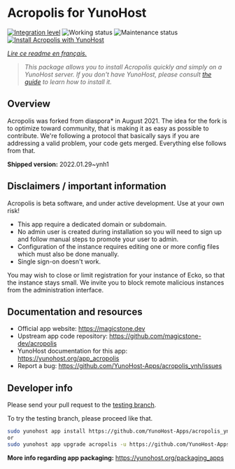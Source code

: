 <!--
N.B.: This README was automatically generated by https://github.com/YunoHost/apps/tree/master/tools/README-generator
It shall NOT be edited by hand.
-->

# Acropolis for YunoHost

[![Integration level](https://dash.yunohost.org/integration/acropolis.svg)](https://dash.yunohost.org/appci/app/acropolis) ![Working status](https://ci-apps.yunohost.org/ci/badges/acropolis.status.svg) ![Maintenance status](https://ci-apps.yunohost.org/ci/badges/acropolis.maintain.svg)  
[![Install Acropolis with YunoHost](https://install-app.yunohost.org/install-with-yunohost.svg)](https://install-app.yunohost.org/?app=acropolis)

*[Lire ce readme en français.](./README_fr.md)*

> *This package allows you to install Acropolis quickly and simply on a YunoHost server.
If you don't have YunoHost, please consult [the guide](https://yunohost.org/#/install) to learn how to install it.*

## Overview

Acropolis was forked from diaspora* in August 2021. The idea for the fork is to optimize toward community, that is making it as easy as possible to contribute. We're following a protocol that basically says if you are addressing a valid problem, your code gets merged. Everything else follows from that.


**Shipped version:** 2022.01.29~ynh1
## Disclaimers / important information

Acropolis is beta software, and under active development. Use at your own risk!

* This app require a dedicated domain or subdomain.
* No admin user is created during installation so you will need to sign up and follow manual steps to promote your user to admin.
* Configuration of the instance requires editing one or more config files which must also be done manually.
* Single sign-on doesn't work.

You may wish to close or limit registration for your instance of Ecko, so that the instance stays small. We invite you to block remote malicious instances from the administration interface.

## Documentation and resources

* Official app website: <https://magicstone.dev>
* Upstream app code repository: <https://github.com/magicstone-dev/acropolis>
* YunoHost documentation for this app: <https://yunohost.org/app_acropolis>
* Report a bug: <https://github.com/YunoHost-Apps/acropolis_ynh/issues>

## Developer info

Please send your pull request to the [testing branch](https://github.com/YunoHost-Apps/acropolis_ynh/tree/testing).

To try the testing branch, please proceed like that.

``` bash
sudo yunohost app install https://github.com/YunoHost-Apps/acropolis_ynh/tree/testing --debug
or
sudo yunohost app upgrade acropolis -u https://github.com/YunoHost-Apps/acropolis_ynh/tree/testing --debug
```

**More info regarding app packaging:** <https://yunohost.org/packaging_apps>
